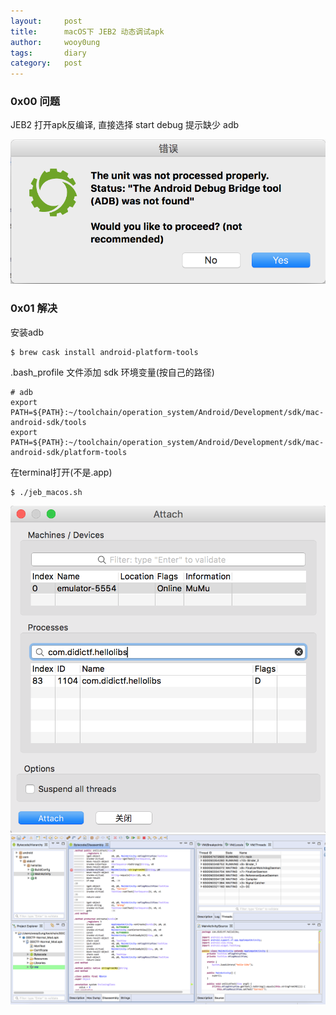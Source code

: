 ```yaml
---
layout:     post
title:      macOS下 JEB2 动态调试apk
author:     wooy0ung
tags: 		diary
category:  	post
---
```



### 0x00 问题

JEB2 打开apk反编译, 直接选择 start debug 提示缺少 adb

![](/assets/img/post/2017-08-20-macos-jeb2-debug/0x00.png)
<!-- more -->


### 0x01 解决

安装adb

```
$ brew cask install android-platform-tools
```

.bash_profile 文件添加 sdk 环境变量(按自己的路径)

```
# adb
export PATH=${PATH}:~/toolchain/operation_system/Android/Development/sdk/mac-android-sdk/tools
export PATH=${PATH}:~/toolchain/operation_system/Android/Development/sdk/mac-android-sdk/platform-tools
```

在terminal打开(不是.app)

```
$ ./jeb_macos.sh
```

![](/assets/img/post/2017-08-20-macos-jeb2-debug/0x01.png)
![](/assets/img/post/2017-08-20-macos-jeb2-debug/0x02.png)